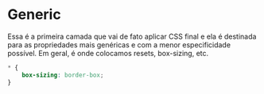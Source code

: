 # Generic

Essa é a primeira camada que vai de fato aplicar CSS final e ela é destinada para as propriedades mais genéricas e com a menor especificidade possível. Em geral, é onde colocamos resets, box-sizing, etc.
```scss
* {
    box-sizing: border-box;
}
```